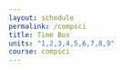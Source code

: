 ```yaml
---
layout: schedule
permalink: /compsci
title: Time Box
units: "1,2,3,4,5,6,7,8,9"
course: compsci
---
```

